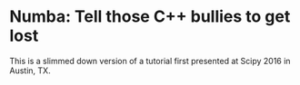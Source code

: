 # Numba: Tell those C++ bullies to get lost 

This is a slimmed down version of a tutorial first presented at Scipy 2016 in Austin, TX. 
